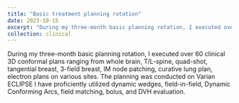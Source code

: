 ```yaml
---
title: "Basic treatment planning rotation"
date: 2023-10-15
excerpt: "During my three-month basic planning rotation, I executed over 60 clinical 3D conformal plans ranging from whole brain, T/L-spine, quad-shot, tangential breast, 3-field breast, IM node patching, curative lung plan, electron plans on various sites. The planning was conducted on Varian ECLIPSE I have proficiently utilized dynamic wedges, field-in-field, Dynamic Conforming Arcs, field matching, bolus, and DVH evaluation."
collection: clinical
---
```


During my three-month basic planning rotation, I executed over 60 clinical 3D conformal plans ranging from whole brain, T/L-spine, quad-shot, tangential breast, 3-field breast, IM node patching, curative lung plan, electron plans on various sites. The planning was conducted on Varian ECLIPSE I have proficiently utilized dynamic wedges, field-in-field, Dynamic Conforming Arcs, field matching, bolus, and DVH evaluation.